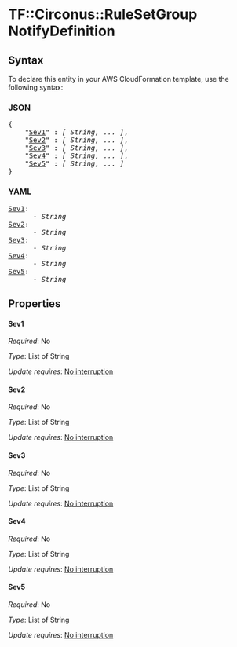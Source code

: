 # TF::Circonus::RuleSetGroup NotifyDefinition

## Syntax

To declare this entity in your AWS CloudFormation template, use the following syntax:

### JSON

<pre>
{
    "<a href="#sev1" title="Sev1">Sev1</a>" : <i>[ String, ... ]</i>,
    "<a href="#sev2" title="Sev2">Sev2</a>" : <i>[ String, ... ]</i>,
    "<a href="#sev3" title="Sev3">Sev3</a>" : <i>[ String, ... ]</i>,
    "<a href="#sev4" title="Sev4">Sev4</a>" : <i>[ String, ... ]</i>,
    "<a href="#sev5" title="Sev5">Sev5</a>" : <i>[ String, ... ]</i>
}
</pre>

### YAML

<pre>
<a href="#sev1" title="Sev1">Sev1</a>: <i>
      - String</i>
<a href="#sev2" title="Sev2">Sev2</a>: <i>
      - String</i>
<a href="#sev3" title="Sev3">Sev3</a>: <i>
      - String</i>
<a href="#sev4" title="Sev4">Sev4</a>: <i>
      - String</i>
<a href="#sev5" title="Sev5">Sev5</a>: <i>
      - String</i>
</pre>

## Properties

#### Sev1

_Required_: No

_Type_: List of String

_Update requires_: [No interruption](https://docs.aws.amazon.com/AWSCloudFormation/latest/UserGuide/using-cfn-updating-stacks-update-behaviors.html#update-no-interrupt)

#### Sev2

_Required_: No

_Type_: List of String

_Update requires_: [No interruption](https://docs.aws.amazon.com/AWSCloudFormation/latest/UserGuide/using-cfn-updating-stacks-update-behaviors.html#update-no-interrupt)

#### Sev3

_Required_: No

_Type_: List of String

_Update requires_: [No interruption](https://docs.aws.amazon.com/AWSCloudFormation/latest/UserGuide/using-cfn-updating-stacks-update-behaviors.html#update-no-interrupt)

#### Sev4

_Required_: No

_Type_: List of String

_Update requires_: [No interruption](https://docs.aws.amazon.com/AWSCloudFormation/latest/UserGuide/using-cfn-updating-stacks-update-behaviors.html#update-no-interrupt)

#### Sev5

_Required_: No

_Type_: List of String

_Update requires_: [No interruption](https://docs.aws.amazon.com/AWSCloudFormation/latest/UserGuide/using-cfn-updating-stacks-update-behaviors.html#update-no-interrupt)

